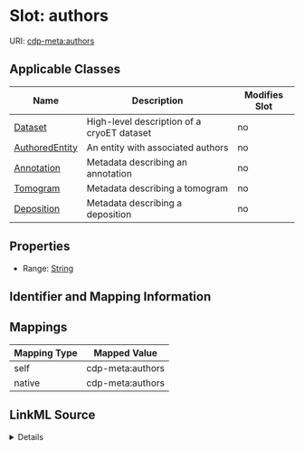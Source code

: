 

# Slot: authors

URI: [cdp-meta:authors](metadataauthors)



<!-- no inheritance hierarchy -->





## Applicable Classes

| Name | Description | Modifies Slot |
| --- | --- | --- |
| [Dataset](Dataset.md) | High-level description of a cryoET dataset |  no  |
| [AuthoredEntity](AuthoredEntity.md) | An entity with associated authors |  no  |
| [Annotation](Annotation.md) | Metadata describing an annotation |  no  |
| [Tomogram](Tomogram.md) | Metadata describing a tomogram |  no  |
| [Deposition](Deposition.md) | Metadata describing a deposition |  no  |







## Properties

* Range: [String](String.md)





## Identifier and Mapping Information








## Mappings

| Mapping Type | Mapped Value |
| ---  | ---  |
| self | cdp-meta:authors |
| native | cdp-meta:authors |




## LinkML Source

<details>
```yaml
name: authors
alias: authors
domain_of:
- AuthoredEntity
- Dataset
- Deposition
- Tomogram
- Annotation
range: string

```
</details>
